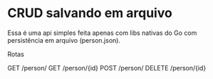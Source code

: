 # CRUD salvando em arquivo

Essa é uma api simples feita apenas com libs nativas do Go com persistência em arquivo (person.json).

Rotas

GET /person/
GET /person/{id}
POST /person/
DELETE /person/{id}
